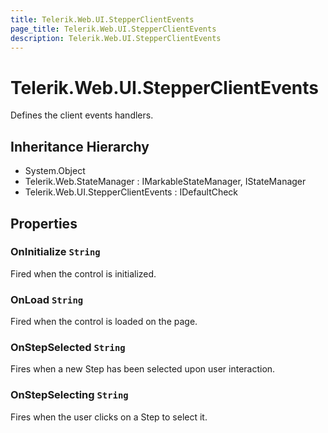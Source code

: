 ```yaml
---
title: Telerik.Web.UI.StepperClientEvents
page_title: Telerik.Web.UI.StepperClientEvents
description: Telerik.Web.UI.StepperClientEvents
---
```


# Telerik.Web.UI.StepperClientEvents

Defines the client events handlers.

## Inheritance Hierarchy

* System.Object
* Telerik.Web.StateManager : IMarkableStateManager, IStateManager
* Telerik.Web.UI.StepperClientEvents : IDefaultCheck

## Properties

###  OnInitialize `String`

Fired when the control is initialized.

###  OnLoad `String`

Fired when the control is loaded on the page.

###  OnStepSelected `String`

Fires when a new Step has been selected upon user interaction.

###  OnStepSelecting `String`

Fires when the user clicks on a Step to select it.

